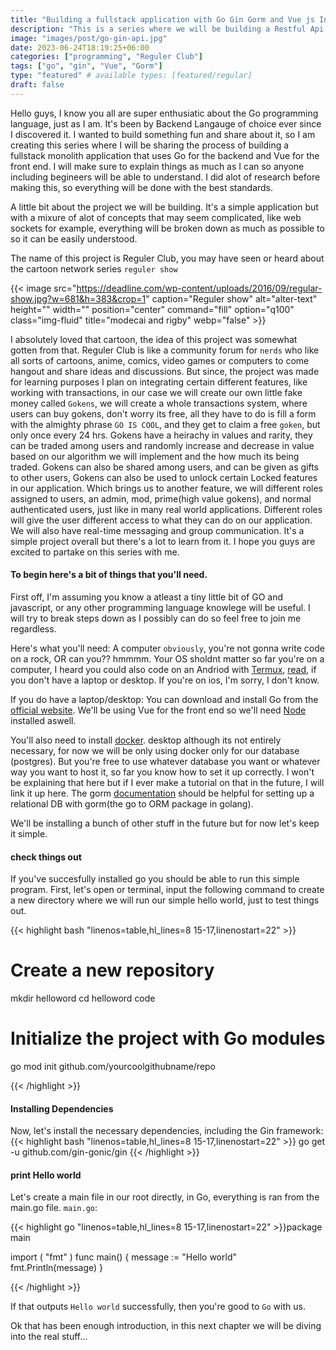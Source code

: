 ```yaml
---
title: "Building a fullstack application with Go Gin Gorm and Vue js Introduction 0"
description: "This is a series where we will be building a Restful Api application, using Go, Gin, Gorm and we will be consumming that api with Vue js. "
image: "images/post/go-gin-api.jpg"
date: 2023-06-24T18:19:25+06:00
categories: ["programming", "Reguler Club"]
tags: ["go", "gin", "Vue", "Gorm"]
type: "featured" # available types: [featured/regular]
draft: false
---
```



Hello guys, I know you all are super enthusiatic about the Go programming language, just as I am. It's been by Backend Langauge of choice ever since I discovered it. I wanted to build something fun and share about it, so I am creating this series where I will be sharing the process of building a fullstack monolith application that uses Go for the backend and Vue for the front end. I will make sure to explain things as much as I can so anyone including begineers will be able to understand. I did alot of research before making this, so everything will be done with the best standards.

A little bit about the project we will be building. It's a simple application but with a mixure of alot of concepts that may seem complicated, like web sockets for example, everything will be broken down as much as possible to so it can be easily understood.

The name of this project is Reguler Club, you may have seen or heard about the cartoon network series `reguler show`

{{< image src="https://deadline.com/wp-content/uploads/2016/09/regular-show.jpg?w=681&h=383&crop=1" caption="Reguler show" alt="alter-text" height="" width="" position="center" command="fill" option="q100" class="img-fluid" title="modecai and rigby" webp="false" >}}

I absolutely loved that cartoon, the idea of this project was somewhat gotten from that. Reguler Club is like a community forum for `nerds` who like all sorts of cartoons, anime, comics, video games or computers to come hangout and share ideas and discussions. But since, the project was made for learning purposes I plan on integrating certain different features, like working with transactions, in our case we will create our own little fake money called `Gokens`, we will create a whole transactions system, where users can buy gokens, don't worry its free, all they have to do is fill a form with the almighty phrase `GO IS COOL`, and they get to claim a free `goken`, but only once every 24 hrs. Gokens have a heirachy in values and rarity, they can be traded among users and randomly increase and decrease in value based on our algorithm we will implement and the how much its being traded. Gokens can also be shared among users, and can be given as gifts to other users, Gokens can also be used to unlock certain Locked features in our application. Which brings us to another feature, we will different roles assigned to users, an admin, mod, prime(high value gokens), and normal authenticated users, just like in many real world applications. Different roles will give the user different access to what they can do on our application.
We will also have real-time messaging and group communication. It's a simple project overall but there's a lot to learn from it. I hope you guys are excited to partake on this series with me. 

#### To begin here's a bit of things that you'll need.
First off, I'm assuming you know a atleast a tiny little bit of GO and javascript, or any other programming language knowlege will be useful. I will try to break steps down as I possibly can do so feel free to join me regardless.

Here's what you'll need:
A computer `obviously`, you're not gonna write code on a rock, OR can you?? hmmmm. Your OS sholdnt matter so far you're on a computer, I heard you could also code on an Andriod with [Termux](https://termux.dev/en/),
[read](https://github.com/golang/go/wiki/Mobile), if you don't have a laptop or desktop. If you're on ios, I'm sorry, I don't know.

If you do have a laptop/desktop:
You can download and install Go from the [official website](https://golang.org/).
We'll be using Vue for the front end so we'll need [Node](https://nodejs.org/en/download) installed aswell.

You'll also need to install [docker](https://www.docker.com/get-started). desktop although its not entirely necessary, for now we will be only using docker only for our database (postgres). But you're free to use whatever database you want or whatever way you want to host it, so far you know how to set it up correctly. I won't be explaining that here but if I ever make a tutorial on that in the future, I will link it up here. 
The gorm [documentation](https://gorm.io/docs/connecting_to_the_database.html) should be helpful for setting up a relational DB with gorm(the go to ORM package in golang).

We'll be installing a bunch of other stuff in the future but for now let's keep it simple. 

#### check things out
If you've succesfully installed go you should be able to run this simple program. First, let's open or terminal, input the following command to create a new directory where we will run our simple hello world, just to test things out.

{{< highlight bash "linenos=table,hl_lines=8 15-17,linenostart=22" >}}
   # Create a new repository
mkdir helloword
cd helloword
code

# Initialize the project with Go modules
go mod init github.com/yourcoolgithubname/repo

{{< /highlight >}}


#### Installing Dependencies

Now, let's install the necessary dependencies, including the Gin framework:
{{< highlight bash "linenos=table,hl_lines=8 15-17,linenostart=22" >}}
go get -u github.com/gin-gonic/gin
{{< /highlight >}}

#### print Hello world

Let's create a main file in our root directly, in Go, everything is ran from the main.go file. `main.go`:

{{< highlight go "linenos=table,hl_lines=8 15-17,linenostart=22" >}}package main

import (
	"fmt"
)
func main() {
    message := "Hello world"
    fmt.Println(message)
}

{{< /highlight >}}

If that outputs `Hello world` successfully, then you're good to `Go` with us. 

Ok that has been enough introduction, in this next chapter we will be diving into the real stuff...

